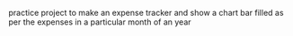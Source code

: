 practice project to make an expense tracker and show a chart bar filled as per the expenses in a particular month of an year

